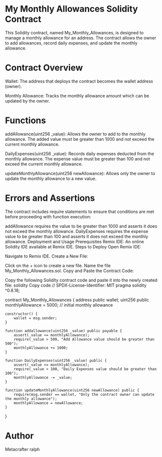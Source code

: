 # My Monthly Allowances Solidity Contract
This Solidity contract, named My_Monthly_Allowances, is designed to manage a monthly allowance for an address. The contract allows the owner to add allowances, record daily expenses, and update the monthly allowance.

# Contract Overview
Wallet: The address that deploys the contract becomes the wallet address (owner).

Monthly Allowance: Tracks the monthly allowance amount which can be updated by the owner.

# Functions
addAllowance(uint256 _value): Allows the owner to add to the monthly allowance. The added value must be greater than 1000 and not exceed the current monthly allowance.

DailyExpenses(uint256 _value): Records daily expenses deducted from the monthly allowance. The expense value must be greater than 100 and not exceed the current monthly allowance.

updateMonthlyAllowance(uint256 newAllowance): Allows only the owner to update the monthly allowance to a new value.

# Errors and Assertions
The contract includes require statements to ensure that conditions are met before proceeding with function execution:

addAllowance requires the value to be greater than 1000 and asserts it does not exceed the monthly allowance.
DailyExpenses requires the expense value to be greater than 100 and asserts it does not exceed the monthly allowance.
Deployment and Usage
Prerequisites
Remix IDE: An online Solidity IDE available at Remix IDE.
Steps to Deploy
Open Remix IDE:

Navigate to Remix IDE.
Create a New File:

Click on the + icon to create a new file.
Name the file My_Monthly_Allowances.sol.
Copy and Paste the Contract Code:

Copy the following Solidity contract code and paste it into the newly created file:
solidity
Copy code
// SPDX-License-Identifier: MIT
pragma solidity ^0.8.18;

contract My_Monthly_Allowances {
    address public wallet;
    uint256 public monthlyAllowance = 5000; // initial monthly allowance

    constructor() {
        wallet = msg.sender;
    }

    function addallowance(uint256 _value) public payable {
        assert(_value <= monthlyAllowance);
        require(_value > 500, "Add Allowance value should be greater than 500");
        monthlyAllowance += 1000;
    }

    function DailyExpenses(uint256 _value) public {
        assert(_value <= monthlyAllowance);
        require(_value > 100, "Daily Expenses value should be greater than 100");
        monthlyAllowance -= _value;
    }

    function updateMonthlyAllowance(uint256 newAllowance) public {
        require(msg.sender == wallet, "Only the contract owner can update the monthly allowance");
        monthlyAllowance = newAllowance;
    }
}
# Author
Metacrafter ralph
